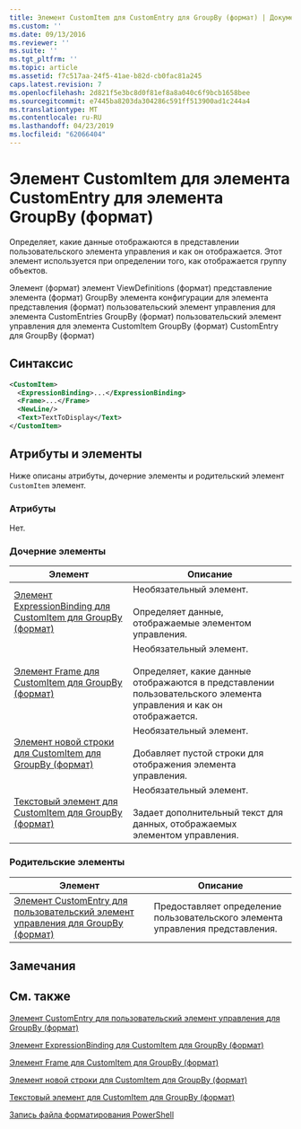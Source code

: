 ```yaml
---
title: Элемент CustomItem для CustomEntry для GroupBy (формат) | Документация Майкрософт
ms.custom: ''
ms.date: 09/13/2016
ms.reviewer: ''
ms.suite: ''
ms.tgt_pltfrm: ''
ms.topic: article
ms.assetid: f7c517aa-24f5-41ae-b82d-cb0fac81a245
caps.latest.revision: 7
ms.openlocfilehash: 2d821f5e3bc8d0f81ef8a8a040c6f9bcb1658bee
ms.sourcegitcommit: e7445ba8203da304286c591ff513900ad1c244a4
ms.translationtype: MT
ms.contentlocale: ru-RU
ms.lasthandoff: 04/23/2019
ms.locfileid: "62066404"
---
```

# <a name="customitem-element-for-customentry-for-groupby-format"></a>Элемент CustomItem для элемента CustomEntry для элемента GroupBy (формат)

Определяет, какие данные отображаются в представлении пользовательского элемента управления и как он отображается. Этот элемент используется при определении того, как отображается группу объектов.

Элемент (формат) элемент ViewDefinitions (формат) представление элемента (формат) GroupBy элемента конфигурации для элемента представления (формат) пользовательский элемент управления для элемента CustomEntries GroupBy (формат) пользовательский элемент управления для элемента CustomItem GroupBy (формат) CustomEntry для GroupBy (формат)

## <a name="syntax"></a>Синтаксис

```xml
<CustomItem>
  <ExpressionBinding>...</ExpressionBinding>
  <Frame>...</Frame>
  <NewLine/>
  <Text>TextToDisplay</Text>
</CustomItem>
```

## <a name="attributes-and-elements"></a>Атрибуты и элементы

Ниже описаны атрибуты, дочерние элементы и родительский элемент `CustomItem` элемент.

### <a name="attributes"></a>Атрибуты

Нет.

### <a name="child-elements"></a>Дочерние элементы

|Элемент|Описание|
|-------------|-----------------|
|[Элемент ExpressionBinding для CustomItem для GroupBy (формат)](./expressionbinding-element-for-customitem-for-groupby-format.md)|Необязательный элемент.<br /><br /> Определяет данные, отображаемые элементом управления.|
|[Элемент Frame для CustomItem для GroupBy (формат)](./frame-element-for-customitem-for-groupby-format.md)|Необязательный элемент.<br /><br /> Определяет, какие данные отображаются в представлении пользовательского элемента управления и как он отображается.|
|[Элемент новой строки для CustomItem для GroupBy (формат)](./newline-element-for-customitem-for-groupby-format.md)|Необязательный элемент.<br /><br /> Добавляет пустой строки для отображения элемента управления.|
|[Текстовый элемент для CustomItem для GroupBy (формат)](./text-element-for-customitem-for-groupby-format.md)|Необязательный элемент.<br /><br /> Задает дополнительный текст для данных, отображаемых элементом управления.|

### <a name="parent-elements"></a>Родительские элементы

|Элемент|Описание|
|-------------|-----------------|
|[Элемент CustomEntry для пользовательский элемент управления для GroupBy (формат)](./customentry-element-for-customcontrol-for-groupby-format.md)|Предоставляет определение пользовательского элемента управления представления.|

## <a name="remarks"></a>Замечания

## <a name="see-also"></a>См. также

[Элемент CustomEntry для пользовательский элемент управления для GroupBy (формат)](./customentry-element-for-customcontrol-for-groupby-format.md)

[Элемент ExpressionBinding для CustomItem для GroupBy (формат)](./expressionbinding-element-for-customitem-for-groupby-format.md)

[Элемент Frame для CustomItem для GroupBy (формат)](./frame-element-for-customitem-for-groupby-format.md)

[Элемент новой строки для CustomItem для GroupBy (формат)](./newline-element-for-customitem-for-groupby-format.md)

[Текстовый элемент для CustomItem для GroupBy (формат)](./text-element-for-customitem-for-groupby-format.md)

[Запись файла форматирования PowerShell](./writing-a-powershell-formatting-file.md)
